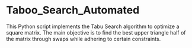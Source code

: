 # Taboo_Search_Automated
This Python script implements the Tabu Search algorithm to optimize a square matrix. The main objective is to find the best upper triangle half of the matrix through swaps while adhering to certain constraints.
